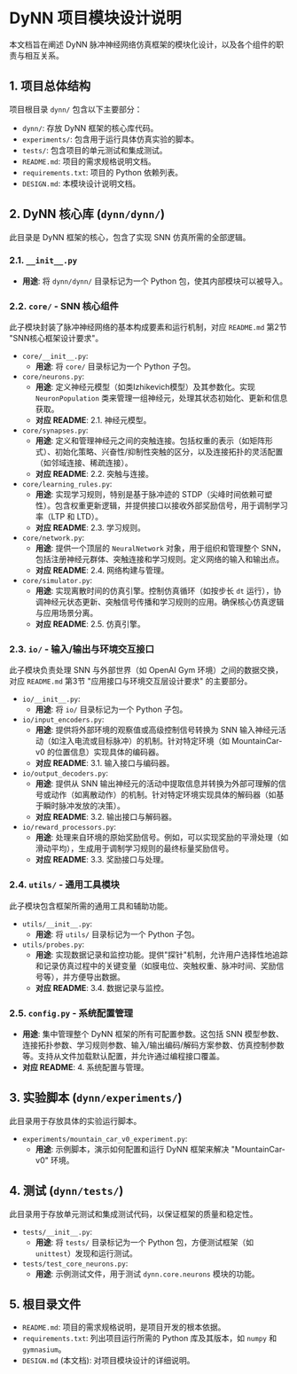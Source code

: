# DyNN 项目模块设计说明

本文档旨在阐述 DyNN 脉冲神经网络仿真框架的模块化设计，以及各个组件的职责与相互关系。

## 1. 项目总体结构

项目根目录 `dynn/` 包含以下主要部分：

*   `dynn/`: 存放 DyNN 框架的核心库代码。
*   `experiments/`: 包含用于运行具体仿真实验的脚本。
*   `tests/`: 包含项目的单元测试和集成测试。
*   `README.md`: 项目的需求规格说明文档。
*   `requirements.txt`: 项目的 Python 依赖列表。
*   `DESIGN.md`: 本模块设计说明文档。

## 2. DyNN 核心库 (`dynn/dynn/`)

此目录是 DyNN 框架的核心，包含了实现 SNN 仿真所需的全部逻辑。

### 2.1. `__init__.py`

*   **用途**: 将 `dynn/dynn/` 目录标记为一个 Python 包，使其内部模块可以被导入。

### 2.2. `core/` - SNN 核心组件

此子模块封装了脉冲神经网络的基本构成要素和运行机制，对应 `README.md` 第2节 "SNN核心框架设计要求"。

*   `core/__init__.py`:
    *   **用途**: 将 `core/` 目录标记为一个 Python 子包。
*   `core/neurons.py`:
    *   **用途**: 定义神经元模型（如类Izhikevich模型）及其参数化。实现 `NeuronPopulation` 类来管理一组神经元，处理其状态初始化、更新和信息获取。
    *   **对应 README**: 2.1. 神经元模型。
*   `core/synapses.py`:
    *   **用途**: 定义和管理神经元之间的突触连接。包括权重的表示（如矩阵形式）、初始化策略、兴奋性/抑制性突触的区分，以及连接拓扑的灵活配置（如邻域连接、稀疏连接）。
    *   **对应 README**: 2.2. 突触与连接。
*   `core/learning_rules.py`:
    *   **用途**: 实现学习规则，特别是基于脉冲迹的 STDP（尖峰时间依赖可塑性）。包含权重更新逻辑，并提供接口以接收外部奖励信号，用于调制学习率（LTP 和 LTD）。
    *   **对应 README**: 2.3. 学习规则。
*   `core/network.py`:
    *   **用途**: 提供一个顶层的 `NeuralNetwork` 对象，用于组织和管理整个 SNN，包括注册神经元群体、突触连接和学习规则。定义网络的输入和输出点。
    *   **对应 README**: 2.4. 网络构建与管理。
*   `core/simulator.py`:
    *   **用途**: 实现离散时间的仿真引擎。控制仿真循环（如按步长 `dt` 运行），协调神经元状态更新、突触信号传播和学习规则的应用。确保核心仿真逻辑与应用场景分离。
    *   **对应 README**: 2.5. 仿真引擎。

### 2.3. `io/` - 输入/输出与环境交互接口

此子模块负责处理 SNN 与外部世界（如 OpenAI Gym 环境）之间的数据交换，对应 `README.md` 第3节 "应用接口与环境交互层设计要求" 的主要部分。

*   `io/__init__.py`:
    *   **用途**: 将 `io/` 目录标记为一个 Python 子包。
*   `io/input_encoders.py`:
    *   **用途**: 提供将外部环境的观察值或高级控制信号转换为 SNN 输入神经元活动（如注入电流或目标脉冲）的机制。针对特定环境（如 MountainCar-v0 的位置信息）实现具体的编码器。
    *   **对应 README**: 3.1. 输入接口与编码器。
*   `io/output_decoders.py`:
    *   **用途**: 提供从 SNN 输出神经元的活动中提取信息并转换为外部可理解的信号或动作（如离散动作）的机制。针对特定环境实现具体的解码器（如基于瞬时脉冲发放的决策）。
    *   **对应 README**: 3.2. 输出接口与解码器。
*   `io/reward_processors.py`:
    *   **用途**: 处理来自环境的原始奖励信号。例如，可以实现奖励的平滑处理（如滑动平均），生成用于调制学习规则的最终标量奖励信号。
    *   **对应 README**: 3.3. 奖励接口与处理。

### 2.4. `utils/` - 通用工具模块

此子模块包含框架所需的通用工具和辅助功能。

*   `utils/__init__.py`:
    *   **用途**: 将 `utils/` 目录标记为一个 Python 子包。
*   `utils/probes.py`:
    *   **用途**: 实现数据记录和监控功能。提供"探针"机制，允许用户选择性地追踪和记录仿真过程中的关键变量（如膜电位、突触权重、脉冲时间、奖励信号等），并方便导出数据。
    *   **对应 README**: 3.4. 数据记录与监控。

### 2.5. `config.py` - 系统配置管理

*   **用途**: 集中管理整个 DyNN 框架的所有可配置参数。这包括 SNN 模型参数、连接拓扑参数、学习规则参数、输入/输出编码/解码方案参数、仿真控制参数等。支持从文件加载默认配置，并允许通过编程接口覆盖。
*   **对应 README**: 4. 系统配置与管理。

## 3. 实验脚本 (`dynn/experiments/`)

此目录用于存放具体的实验运行脚本。

*   `experiments/mountain_car_v0_experiment.py`:
    *   **用途**: 示例脚本，演示如何配置和运行 DyNN 框架来解决 "MountainCar-v0" 环境。

## 4. 测试 (`dynn/tests/`)

此目录用于存放单元测试和集成测试代码，以保证框架的质量和稳定性。

*   `tests/__init__.py`:
    *   **用途**: 将 `tests/` 目录标记为一个 Python 包，方便测试框架（如 `unittest`）发现和运行测试。
*   `tests/test_core_neurons.py`:
    *   **用途**: 示例测试文件，用于测试 `dynn.core.neurons` 模块的功能。

## 5. 根目录文件

*   `README.md`: 项目的需求规格说明，是项目开发的根本依据。
*   `requirements.txt`: 列出项目运行所需的 Python 库及其版本，如 `numpy` 和 `gymnasium`。
*   `DESIGN.md` (本文档): 对项目模块设计的详细说明。 